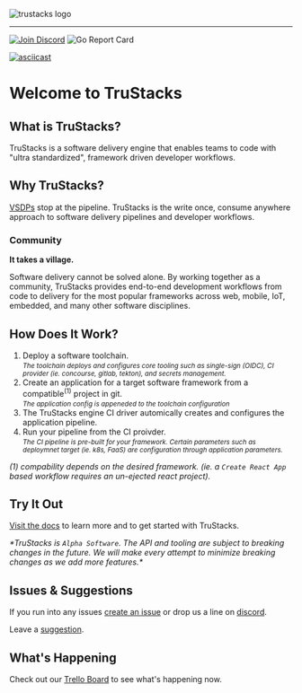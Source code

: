 <p><img src="https://i.imgur.com/awXcDpX.png" height="" alt="trustacks logo"/></p>

---

[![Join Discord](https://img.shields.io/discord/958112026687840257?label=Discord&style=for-the-badge)](https://discord.gg/mbkQz82V)
![Go Report Card](https://goreportcard.com/badge/github.com/trustacks/trustacks?style=for-the-badge)

[![asciicast](https://asciinema.org/a/mkAtIDhoMozEsKMM7a7zFr89z.svg)](https://asciinema.org/a/mkAtIDhoMozEsKMM7a7zFr89z)

# Welcome to TruStacks

## What is TruStacks?

TruStacks is a software delivery engine that enables teams to code with "ultra standardized", framework driven developer workflows.

## Why TruStacks?

[VSDPs](https://devops.com/why-you-need-a-value-stream-delivery-platform/) stop at the pipeline. TruStacks is the write once, consume anywhere approach to software delivery pipelines and developer workflows.

### Community

**It takes a village.**

Software delivery cannot be solved alone. By working together as a community, TruStacks provides end-to-end development workflows from code to delivery for the most popular frameworks across web, mobile, IoT, embedded, and many other software disciplines.

## How Does It Work?

1. Deploy a software toolchain.  
   <small>*The toolchain deploys and configures core tooling such as single-sign (OIDC), CI provider (ie. concourse, gitlab, tekton), and secrets management.*</small>
2. Create an application for a target software framework from a compatible<sup>(1)</sup> project in git.  
   <small>*The application config is appeneded to the toolchain configuration*</small>
3. The TruStacks engine CI driver automically creates and configures the application pipeline.
4. Run your pipeline from the CI proivder.  
   <small>*The CI pipeline is pre-built for your framework. Certain parameters such as deploymnet target (ie. k8s, FaaS) are configuration through application parameters.*</small>

*(1) compability depends on the desired framework. (ie. a `Create React App` based workflow requires an un-ejected react project).*

## Try It Out

[Visit the docs](http://docs.trustacks.io/category/getting-started) to learn more and to get started with TruStacks.

*\*TruStacks is `Alpha Software`. The API and tooling are subject to breaking changes in the future. We will make every attempt to minimize breaking changes as we add more features.\**

## Issues & Suggestions

If you run into any issues [create an issue](https://github.com/TruStacks/trustacks/issues/new0) or drop us a line on [discord](https://discord.gg/kGJBuHdv).

Leave a  [suggestion](https://discord.gg/tgpWURqY).

## What's Happening 

Check out our [Trello Board](https://trello.com/b/IwJMgZiO/trustacks-oss) to see what's happening now.